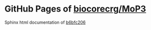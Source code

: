 GitHub Pages of [biocorecrg/MoP3](https://github.com/biocorecrg/MoP3.git)
===
Sphinx html documentation of [b6bfc206](https://github.com/biocorecrg/MoP3/tree/b6bfc206b91f09fe844a76b68a821ed90d2a77cc)
